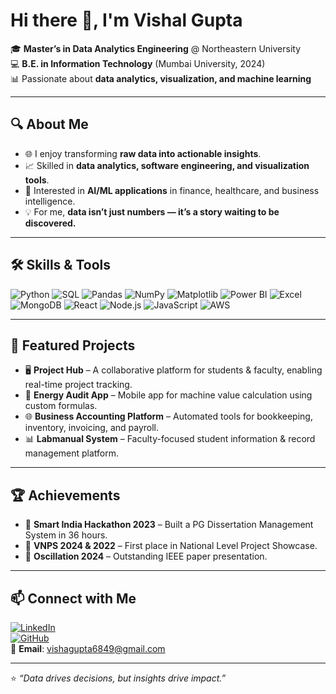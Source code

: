 # Hi there 👋, I'm Vishal Gupta  

🎓 **Master’s in Data Analytics Engineering** @ Northeastern University  
💻 **B.E. in Information Technology** (Mumbai University, 2024)  
📊 Passionate about **data analytics, visualization, and machine learning**  

---

## 🔍 About Me  
- 🌐 I enjoy transforming **raw data into actionable insights**.  
- 📈 Skilled in **data analytics, software engineering, and visualization tools**.  
- 🚀 Interested in **AI/ML applications** in finance, healthcare, and business intelligence.  
- 💡 For me, **data isn’t just numbers — it’s a story waiting to be discovered.**  

---

## 🛠️ Skills & Tools  
![Python](https://img.shields.io/badge/-Python-3776AB?style=flat&logo=python&logoColor=white)
![SQL](https://img.shields.io/badge/-SQL-4479A1?style=flat&logo=MySQL&logoColor=white)
![Pandas](https://img.shields.io/badge/-Pandas-150458?style=flat&logo=pandas&logoColor=white)
![NumPy](https://img.shields.io/badge/-NumPy-013243?style=flat&logo=numpy&logoColor=white)
![Matplotlib](https://img.shields.io/badge/-Matplotlib-11557C?style=flat&logo=plotly&logoColor=white)
![Power BI](https://img.shields.io/badge/-PowerBI-F2C811?style=flat&logo=powerbi&logoColor=black)
![Excel](https://img.shields.io/badge/-Excel-217346?style=flat&logo=microsoft-excel&logoColor=white)
![MongoDB](https://img.shields.io/badge/-MongoDB-47A248?style=flat&logo=mongodb&logoColor=white)
![React](https://img.shields.io/badge/-React-61DAFB?style=flat&logo=react&logoColor=black)
![Node.js](https://img.shields.io/badge/-Node.js-339933?style=flat&logo=node.js&logoColor=white)
![JavaScript](https://img.shields.io/badge/-JavaScript-F7DF1E?style=flat&logo=javascript&logoColor=black)
![AWS](https://img.shields.io/badge/-AWS-232F3E?style=flat&logo=amazon-aws&logoColor=white)

---

## 📂 Featured Projects  
- 🖥️ **Project Hub** – A collaborative platform for students & faculty, enabling real-time project tracking.  
- 📱 **Energy Audit App** – Mobile app for machine value calculation using custom formulas.  
- 🌐 **Business Accounting Platform** – Automated tools for bookkeeping, inventory, invoicing, and payroll.  
- 📊 **Labmanual System** – Faculty-focused student information & record management platform.  

---

## 🏆 Achievements  
- 🥇 **Smart India Hackathon 2023** – Built a PG Dissertation Management System in 36 hours.  
- 🥇 **VNPS 2024 & 2022** – First place in National Level Project Showcase.  
- 🥇 **Oscillation 2024** – Outstanding IEEE paper presentation.  

---

## 📫 Connect with Me  
[![LinkedIn](https://img.shields.io/badge/LinkedIn-blue?style=flat&logo=linkedin)](https://linkedin.com/in/vishal-gupta-67627017b/)  
[![GitHub](https://img.shields.io/badge/GitHub-black?style=flat&logo=github)](https://github.com/vishal160719)  
📧 **Email**: vishagupta6849@gmail.com  

---

⭐️ *“Data drives decisions, but insights drive impact.”*
